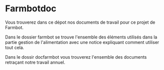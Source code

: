 # Farmbotdoc
Vous trouverez dans ce dépot nos documents de travail pour ce projet de Farmbot.

Dans le dossier farmbot se trouve l'ensemble des éléments utilisés dans la partie gestion de l'alimentation avec une notice expliquant comment utiliser tout cela.

Dans le dossir docfarmbot vous trouverez l'ensemble des documents retraçant notre travail annuel.
